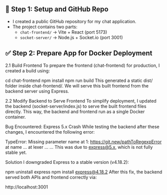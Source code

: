 ## 📁 Step 1: Setup and GitHub Repo

- I created a public GitHub repository for my chat application.
- The project contains two parts:
  - `chat-frontend/` → Vite + React (port 5173)
  - `socket-server/` → Node.js + Socket.io (port 3001)


## ✅ Step 2: Prepare App for Docker Deployment
2.1 Build Frontend
To prepare the frontend (chat-frontend) for production, I created a build using:

cd chat-frontend
npm install
npm run build
This generated a static dist/ folder inside chat-frontend/.
We will serve this built frontend from the backend server using Express.

 2.2 Modify Backend to Serve Frontend
To simplify deployment, I updated the backend (socket-server/index.js) to serve the built frontend files directly. This way, the backend and frontend run as a single Docker container.


Bug Encountered: Express 5.x Crash
While testing the backend after these changes, I encountered the following error:

TypeError: Missing parameter name at 1: https://git.new/pathToRegexpError
    at name ...
    at lexer ...
    ...
This was due to express@5.x, which is not fully stable yet.

Solution
I downgraded Express to a stable version (v4.18.2):

npm uninstall express
npm install express@4.18.2
After this fix, the backend served both APIs and frontend correctly via:

http://localhost:3001
